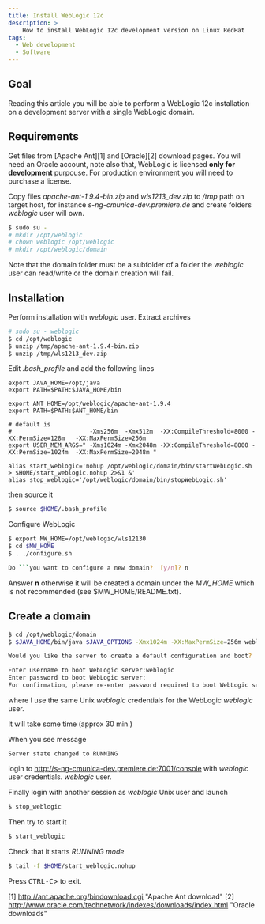 ```yaml
---
title: Install WebLogic 12c
description: >
    How to install WebLogic 12c development version on Linux RedHat
tags:
  - Web development
  - Software
---
```


## Goal

Reading this article you will be able to perform a WebLogic 12c installation on a development server with a single WebLogic domain.

## Requirements

Get files from [Apache Ant][1] and [Oracle][2] download pages. You will need an Oracle account, note also that, WebLogic is licensed **only for development** purpouse. For production environment you will need to purchase a license.

Copy files *apache-ant-1.9.4-bin.zip* and *wls1213_dev.zip* to */tmp* path on target host, for instance *s-ng-cmunica-dev.premiere.de* and create folders *weblogic* user will own.

```bash
$ sudo su -
# mkdir /opt/weblogic
# chown weblogic /opt/weblogic
# mkdir /opt/weblogic/domain
```

Note that the domain folder must be a subfolder of a folder the *weblogic* user can read/write or the domain creation will fail.

## Installation

Perform installation with *weblogic* user. Extract archives

```bash
# sudo su - weblogic
$ cd /opt/weblogic
$ unzip /tmp/apache-ant-1.9.4-bin.zip
$ unzip /tmp/wls1213_dev.zip
```

Edit *.bash_profile* and add the following lines

```
export JAVA_HOME=/opt/java
export PATH=$PATH:$JAVA_HOME/bin

export ANT_HOME=/opt/weblogic/apache-ant-1.9.4
export PATH=$PATH:$ANT_HOME/bin

# default is
#                      -Xms256m  -Xmx512m  -XX:CompileThreshold=8000 -XX:PermSize=128m   -XX:MaxPermSize=256m
export USER_MEM_ARGS=" -Xms1024m -Xmx2048m -XX:CompileThreshold=8000 -XX:PermSize=1024m  -XX:MaxPermSize=2048m "

alias start_weblogic='nohup /opt/weblogic/domain/bin/startWebLogic.sh > $HOME/start_weblogic.nohup 2>&1 &'
alias stop_weblogic='/opt/weblogic/domain/bin/stopWebLogic.sh'
```

then source it

```bash
$ source $HOME/.bash_profile
```

Configure WebLogic

```bash
$ export MW_HOME=/opt/weblogic/wls12130
$ cd $MW_HOME
$ . ./configure.sh

Do ```you want to configure a new domain?  [y/n]? n
```

Answer **n** otherwise it will be created a domain under the *MW_HOME* which is not recommended (see $MW_HOME/README.txt).

## Create a domain

```bash
$ cd /opt/weblogic/domain
$ $JAVA_HOME/bin/java $JAVA_OPTIONS -Xmx1024m -XX:MaxPermSize=256m weblogic.Server

Would you like the server to create a default configuration and boot?  (y/n): y

Enter username to boot WebLogic server:weblogic
Enter password to boot WebLogic server:
For confirmation, please re-enter password required to boot WebLogic server:
```

where I use the same Unix *weblogic* credentials for the WebLogic *weblogic* user.

It will take some time (approx 30 min.)

When you see message

```
Server state changed to RUNNING
```

login to http://s-ng-cmunica-dev.premiere.de:7001/console with *weblogic* user credentials.
*weblogic* user.

Finally login with another session as *weblogic* Unix user and launch

```bash
$ stop_weblogic
```

Then try to start it

```bash
$ start_weblogic
```

Check that it starts *RUNNING mode*

```bash
$ tail -f $HOME/start_weblogic.nohup
```

Press <kbd>CTRL-C</kbd>> to exit.


  [1] http://ant.apache.org/bindownload.cgi "Apache Ant download"
  [2] http://www.oracle.com/technetwork/indexes/downloads/index.html "Oracle downloads"
